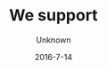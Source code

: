 ---
title: 'We support'
showInNav: true
navOrder: '3'
sections:
    -
        template: fullHeightBanner
        text: '# The joy of giving'
        backgroundImage: 01915ac5bd0f5f4e0a8831b4703ca51cc229c517
        button:
            target: _self
            text: null
    -
        template: richTextSection
        text: "At Café Sweet Surrender we love giving. The volunteers do not only give their time and a big smile – their effort also makes it possible for us to donate our surplus to charity and NGO’s. Every quarter we find a new receiver.\n\nOn this page you can see the past recipients, and if you want to decide who gets the next bag of money, send us your [suggestions](#suggest-an-organisation) or drop by the café to hand in your vote.\n\nIf you have some spare toys that you want to donate to the Children's Surgery Department in Riget. Drop it by and we will hand it over to them. Read [our flyer](#) for more information."
    -
        template: supportedOrganisations
        organisations:
            -
                title: DINNødhjælp
                amount: '3.015 kr.'
                period: 'January - March 2016'
                comment: 'Thanks to everyone who made this donation possible'
                image: null
            -
                title: DINNødhjælp
                amount: '3.015 kr.'
                period: 'January - March 2016'
                comment: 'Thanks to everyone who made this donation possible'
                image: null
            -
                title: DINNødhjælp
                amount: '3.015 kr.'
                period: 'January - March 2016'
                comment: 'Thanks to everyone who made this donation possible'
                image: null
            -
                title: DINNødhjælp
                amount: '3.015 kr.'
                period: 'January - March 2016'
                comment: 'Thanks to everyone who made this donation possible'
                image: null
            -
                title: null
                amount: null
                period: null
                comment: null
            -
                title: null
                amount: null
                period: null
                comment: null
            -
                title: null
                amount: null
                period: null
                comment: null
            -
                title: null
                amount: null
                period: null
                comment: null
            -
                title: null
                amount: null
                period: null
                comment: null
            -
                title: null
                amount: null
                period: null
                comment: null
            -
                title: null
                amount: null
                period: null
                comment: null
            -
                title: null
                amount: null
                period: null
                comment: null
            -
                title: null
                amount: null
                period: null
                comment: null
            -
                title: null
                amount: null
                period: null
                comment: null
    -
        template: tabbedIframes
        heading: 'Who should we support next?'
        iframes:
            -
                tabName: Form
                iFrameUrl: 'https://podio.com/webforms/17000042/1143087?e=true'
                height: 1760px
description: null
meta:
    id: 567d4e622341243144e3f58fc8b675a711a9ad17
    parentId: ""
    language: en
date: '2016-7-14'
author: Unknown
permalink: /en/we-support/
layout: sectionPage
---